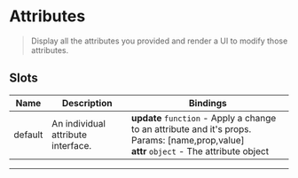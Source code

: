 # Attributes

> Display all the attributes you provided and render a UI to modify those attributes.

## Slots

| Name    | Description                        | Bindings                                                                                                                                     |
| ------- | ---------------------------------- | -------------------------------------------------------------------------------------------------------------------------------------------- |
| default | An individual attribute interface. | **update** `function` - Apply a change to an attribute and it's props. Params: [name,prop,value]<br>**attr** `object` - The attribute object |

---
